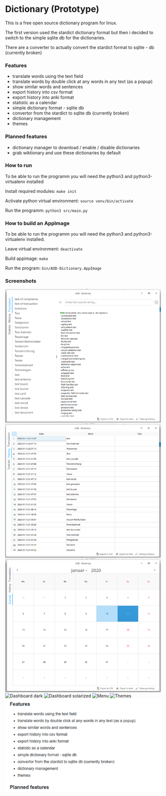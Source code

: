 
# Dictionary (Prototype)

This is a free open source dictionary program for linux. 

The first version used the stardict dictionary format but then i decided to switch to the simple sqlite db for the dictionaries. 

There are a converter to actually convert the stardict format to sqlite - db (currently broken)


### Features
- translate words using the text field
- translate words by double click at any words in any text (as a popup)
- show similar words and sentences
- export history into csv format
- export history into anki format
- statistic as a calendar 
- simple dictionary format - sqlite db
- convertor from the stardict to sqlite db (currently broken)
- dictionary management
- themes

### Planned features
- dictionary manager to download / enable / disable dictionaries
- grab wiktionary and use these dictionaries by default


### How to run
To be able to run the programm you will need the python3 and python3-virtualenv installed

Install required modules: `make init`

Activate python virtual environment: `source venv/bin/activate`

Run the programm: `python3 src/main.py`

### How to build an AppImage
To be able to run the programm you will need the python3 and python3-virtualenv installed.

Leave virtual environment: `deactivate`

Build appimage: `make`

Run the program: `bin/AOD-Dictionary.AppImage`


### Screenshots

![Dashboard](https://github.com/AlexWoroschilow/AOD-Dictionary/raw/master/screenshots/translations.png)
![History](https://github.com/AlexWoroschilow/AOD-Dictionary/raw/master/screenshots/history.png)
![Statistic](https://github.com/AlexWoroschilow/AOD-Dictionary/raw/master/screenshots/statistic.png)
![Dashboard dark](https://github.com/AlexWoroschilow/AOD-Dictionary/raw/master/screenshots/translations.dark.png)
![Dashboard solarized](https://github.com/AlexWoroschilow/AOD-Dictionary/raw/master/screenshots/translations.solarized.png)
![Menu](https://github.com/AlexWoroschilow/AOD-Dictionary/raw/master/screenshots/menu.dictionaries.png)
![Themes](https://github.com/AlexWoroschilow/AOD-Dictionary/raw/master/screenshots/menu.themes.png)
![Popup](https://github.com/AlexWoroschilow/AOD-Dictionary/raw/master/screenshots/popup.gif)


